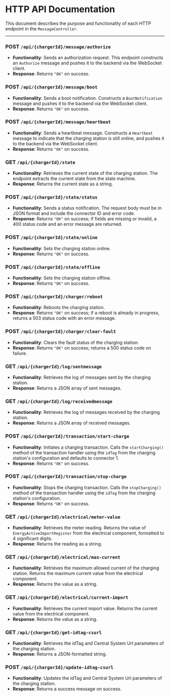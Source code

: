 # HTTP API Documentation

This document describes the purpose and functionality of each HTTP endpoint in the `MessageController`.

---

### POST `/api/{chargerId}/message/authorize`

- **Functionality**: Sends an authorization request. This endpoint constructs an `Authorize` message and pushes it to the backend via the WebSocket client.
- **Response**: Returns `"OK"` on success.

### POST `/api/{chargerId}/message/boot`

- **Functionality**: Sends a boot notification. Constructs a `BootNotification` message and pushes it to the backend via the WebSocket client.
- **Response**: Returns `"OK"` on success.

### POST `/api/{chargerId}/message/heartbeat`

- **Functionality**: Sends a heartbeat message. Constructs a `Heartbeat` message to indicate that the charging station is still online, and pushes it to the backend via the WebSocket client.
- **Response**: Returns `"OK"` on success.

### GET `/api/{chargerId}/state`

- **Functionality**: Retrieves the current state of the charging station. The endpoint extracts the current state from the state machine.
- **Response**: Returns the current state as a string.

### POST `/api/{chargerId}/state/status`

- **Functionality**: Sends a status notification. The request body must be in JSON format and include the connector ID and error code.
- **Response**: Returns `"OK"` on success; if fields are missing or invalid, a 400 status code and an error message are returned.

### POST `/api/{chargerId}/state/online`

- **Functionality**: Sets the charging station online.
- **Response**: Returns `"OK"` on success.

### POST `/api/{chargerId}/state/offline`

- **Functionality**: Sets the charging station offline.
- **Response**: Returns `"OK"` on success.

### POST `/api/{chargerId}/charger/reboot`

- **Functionality**: Reboots the charging station.
- **Response**: Returns `"OK"` on success; if a reboot is already in progress, returns a 503 status code with an error message.

### POST `/api/{chargerId}/charger/clear-fault`

- **Functionality**: Clears the fault status of the charging station.
- **Response**: Returns `"OK"` on success; returns a 500 status code on failure.

### GET `/api/{chargerId}/log/sentmessage`

- **Functionality**: Retrieves the log of messages sent by the charging station.
- **Response**: Returns a JSON array of sent messages.

### GET `/api/{chargerId}/log/receivedmessage`

- **Functionality**: Retrieves the log of messages received by the charging station.
- **Response**: Returns a JSON array of received messages.

### POST `/api/{chargerId}/transaction/start-charge`

- **Functionality**: Initiates a charging transaction. Calls the `startCharging()` method of the transaction handler using the `idTag` from the charging station's configuration and defaults to connector 1.
- **Response**: Returns `"OK"` on success.

### POST `/api/{chargerId}/transaction/stop-charge`

- **Functionality**: Stops the charging transaction. Calls the `stopCharging()` method of the transaction handler using the `idTag` from the charging station's configuration.
- **Response**: Returns `"OK"` on success.

### GET `/api/{chargerId}/electrical/meter-value`

- **Functionality**: Retrieves the meter reading. Returns the value of `EnergyActiveImportRegister` from the electrical component, formatted to 4 significant digits.
- **Response**: Returns the reading as a string.

### GET `/api/{chargerId}/electrical/max-current`

- **Functionality**: Retrieves the maximum allowed current of the charging station. Returns the maximum current value from the electrical component.
- **Response**: Returns the value as a string.

### GET `/api/{chargerId}/electrical/current-import`

- **Functionality**: Retrieves the current import value. Returns the current value from the electrical component.
- **Response**: Returns the value as a string.

### GET `/api/{chargerId}/get-idtag-csurl`

- **Functionality**: Retrieves the idTag and Central System Url parameters of the charging station.
- **Response**: Returns a JSON-formatted string.

### POST `/api/{chargerId}/update-idtag-csurl`

- **Functionality**: Updates the idTag and Central System Url parameters of the charging station.
- **Response**: Returns a success message on success.
